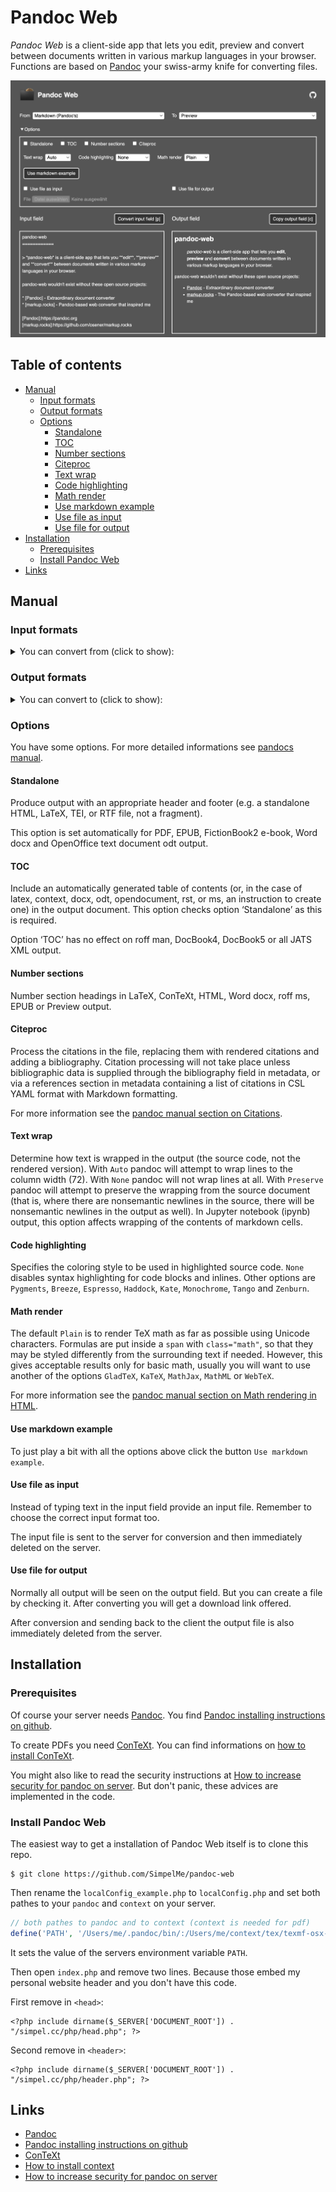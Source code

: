 # Pandoc Web

*Pandoc Web* is a client-side app that lets you edit, preview and
convert between documents written in various markup languages in your
browser. Functions are based on [Pandoc](https://pandoc.org) your
swiss-army knife for converting files.

![Full screenshot of the web page](screenshot.png)

## Table of contents

* [Manual](#manual)
  * [Input formats](#input-formats)
  * [Output formats](#output-formats)
  * [Options](#options)
    * [Standalone](#standalone)
    * [TOC](#toc)
    * [Number sections](#number-sections)
    * [Citeproc](#citeproc)
    * [Text wrap](#text-wrap)
    * [Code highlighting](#code-highlighting)
    * [Math render](#math-render)
    * [Use markdown example](#use-markdown-example)
    * [Use file as input](#use-file-as-input)
    * [Use file for output](#use-file-for-output)
* [Installation](#installation)
  * [Prerequisites](#prerequisites)
  * [Install Pandoc Web](#install-pandoc-web)
* [Links](#links)

## Manual

### Input formats

<details>
<summary>
You can convert from (click to show):
</summary>

- BibLaTeX bibliography
- BibTeX bibliography
- Creole 1.0
- CSL JSON bibliography
- CSV table
- DocBook
- DokuWiki markup
- Emacs Org mode
- EndNote XML bibliography
- EPUB (file input)
- FictionBook2 e-book
- Haddock markup
- HTML
- JATS XML
- Jira/Confluence wiki markup
- JSON version of native AST
- Jupyter notebook
- LaTeX
- Markdown (CommonMark)
- Markdown (CommonMark with extensions)
- Markdown (GitHub-Flavored)
- Markdown (Multi)
- Markdown (original unextended)
- Markdown (Pandoc’s)
- Markdown PHP Extra
- MediaWiki markup
- Muse
- native Haskell
- ODT (file input)
- OPML
- reStructuredText
- Rich Text Format
- RIS bibliography
- roff man
- Textile
- TikiWiki markup
- TSV table
- TWiki markup
- txt2tags
- typst
- Vimwiki
- Word docx (file input)

</details>

### Output formats

<details>
<summary>
You can convert to (click to show):
</summary>

- Preview
- alias for jats_archiving
- AsciiDoc (modern) as interpreted by AsciiDoctor
- AsciiDoc as interpreted by asciidoc-py
- BibLaTeX bibliography
- BibTeX bibliography
- ConTeXt
- CSL JSON bibliography
- DocBook 4
- DocBook 5
- DokuWiki markup
- Emacs Org mode
- EPUB v2
- EPUB v3 book
- FictionBook2 e-book
- GNU Texinfo
- Haddock markup
- HTML
- InDesign ICML
- JATS XML, Archiving and Interchange Tag Set
- JATS XML, Article Authoring Tag Set
- JATS XML, Journal Publishing Tag Set
- Jira/Confluence wiki markup
- JSON version of native AST
- Jupyter notebook
- LaTeX
- Markdown (CommonMark)
- Markdown (CommonMark with extensions)
- Markdown (GitHub-Flavored)
- Markdown (Multi)
- Markdown (original unextended)
- Markdown (Pandoc’s)
- Markdown PHP Extra
- Markua
- MediaWiki markup
- Muse
- native Haskell
- OpenDocument
- OpenOffice text document
- OPML
- PDF
- plain text
- PowerPoint
- reStructuredText
- Rich Text Format
- roff man
- roff ms
- Slide Show - DZSlides HTML5 + JavaScript
- Slide Show - LaTeX beamer
- Slide Show - reveal.js HTML5 + JavaScript
- Slide Show - S5 HTML and JavaScript
- Slide Show - Slideous HTML and JavaScript
- Slide Show - Slidy HTML and JavaScript
- TEI Simple
- Textile
- typst
- Word docx
- XHTML 1.0 Transitional
- XWiki markup
- ZimWiki markup
- zip archive of multiple linked HTML files

</details>

### Options

You have some options. For more detailed informations see [pandocs
manual](https://pandoc.org/MANUAL).

#### Standalone

Produce output with an appropriate header and footer (e.g. a standalone
HTML, LaTeX, TEI, or RTF file, not a fragment).

This option is set automatically for PDF, EPUB, FictionBook2 e-book,
Word docx and OpenOffice text document odt output.

#### TOC

Include an automatically generated table of contents (or, in the case of
latex, context, docx, odt, opendocument, rst, or ms, an instruction to
create one) in the output document. This option checks option
‘Standalone’ as this is required.

Option ‘TOC’ has no effect on roff man, DocBook4, DocBook5 or all JATS
XML output.

#### Number sections

Number section headings in LaTeX, ConTeXt, HTML, Word docx, roff ms,
EPUB or Preview output.

#### Citeproc

Process the citations in the file, replacing them with rendered
citations and adding a bibliography. Citation processing will not take
place unless bibliographic data is supplied through the bibliography
field in metadata, or via a references section in metadata containing a
list of citations in CSL YAML format with Markdown formatting.

For more information see the [pandoc manual section on
Citations](https://pandoc.org/MANUAL#citations).

#### Text wrap

Determine how text is wrapped in the output (the source code, not the
rendered version). With `Auto` pandoc will attempt to wrap lines to the
column width (72). With `None` pandoc will not wrap lines at all. With
`Preserve` pandoc will attempt to preserve the wrapping from the source
document (that is, where there are nonsemantic newlines in the source,
there will be nonsemantic newlines in the output as well). In Jupyter
notebook (ipynb) output, this option affects wrapping of the contents of
markdown cells.

#### Code highlighting

Specifies the coloring style to be used in highlighted source code.
`None` disables syntax highlighting for code blocks and inlines. Other
options are `Pygments`, `Breeze`, `Espresso`, `Haddock`, `Kate`,
`Monochrome`, `Tango` and `Zenburn`.

#### Math render

The default `Plain` is to render TeX math as far as possible using
Unicode characters. Formulas are put inside a `span` with
`class="math"`, so that they may be styled differently from the
surrounding text if needed. However, this gives acceptable results only
for basic math, usually you will want to use another of the options
`GladTeX`, `KaTeX`, `MathJax`, `MathML` or `WebTeX`.

For more information see the [pandoc manual section on Math rendering in
HTML](https://pandoc.org/MANUAL#math-rendering-in-html).

#### Use markdown example

To just play a bit with all the options above click the button
`Use markdown example`.

#### Use file as input

Instead of typing text in the input field provide an input file.
Remember to choose the correct input format too.

The input file is sent to the server for conversion and then immediately
deleted on the server.

#### Use file for output

Normally all output will be seen on the output field. But you can create
a file by checking it. After converting you will get a download link
offered.

After conversion and sending back to the client the output file is also
immediately deleted from the server.

## Installation

### Prerequisites

Of course your server needs [Pandoc](https://pandoc.org). You find
[Pandoc installing instructions on
github](https://github.com/jgm/pandoc/blob/main/INSTALL.md).

To create PDFs you need [ConTeXt](https://wiki.contextgarden.net). You can find informations on [how to
install ConTeXt](https://wiki.contextgarden.net/Installation).

You might also like to read the security instructions at [How to
increase security for pandoc on
server](https://pandoc.org/chunkedhtml-demo/19-a-note-on-security.html).
But don't panic, these advices are implemented in the code.

### Install Pandoc Web

The easiest way to get a installation of Pandoc Web itself is to clone
this repo.

``` shell
$ git clone https://github.com/SimpelMe/pandoc-web
```

Then rename the `localConfig_example.php` to `localConfig.php` and set
both pathes to your `pandoc` and `context` on your server.

``` php
// both pathes to pandoc and to context (context is needed for pdf)
define('PATH', '/Users/me/.pandoc/bin/:/Users/me/context/tex/texmf-osx-arm64/bin/');
```

It sets the value of the servers environment variable `PATH`.

Then open `index.php` and remove two lines. Because those embed my personal website header and you don't have this code.

First remove in `<head>`:

```
<?php include dirname($_SERVER['DOCUMENT_ROOT']) . "/simpel.cc/php/head.php"; ?>
```

Second remove in `<header>`:

```
<?php include dirname($_SERVER['DOCUMENT_ROOT']) . "/simpel.cc/php/header.php"; ?>
```

## Links

- [Pandoc](https://pandoc.org)
- [Pandoc installing instructions on
  github](https://github.com/jgm/pandoc/blob/main/INSTALL.md)
- [ConTeXt](https://wiki.contextgarden.net)
- [How to install context](https://wiki.contextgarden.net/Installation)
- [How to increase security for pandoc on
  server](https://pandoc.org/chunkedhtml-demo/19-a-note-on-security.html)
